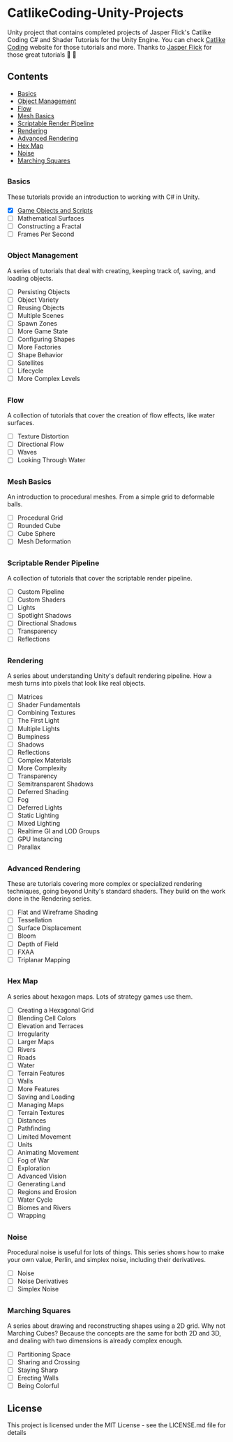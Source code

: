# CatlikeCoding-Unity-Projects
Unity project that contains completed projects of Jasper Flick's Catlike Coding C# and Shader Tutorials for the Unity Engine.
You can check [Catlike Coding](https://catlikecoding.com/unity/tutorials/) website for those tutorials and more. Thanks to [Jasper Flick](https://catlikecoding.com/jasper-flick/) for those great tutorials :clap: :clap:

## Contents

- [Basics](https://github.com/jokerCoder01/CatlikeCoding-Unity-Projects#basics)
- [Object Management](https://github.com/jokerCoder01/CatlikeCoding-Unity-Projects#object-management)
- [Flow](https://github.com/jokerCoder01/CatlikeCoding-Unity-Projects#flow)
- [Mesh Basics](https://github.com/jokerCoder01/CatlikeCoding-Unity-Projects#mesh-basics)
- [Scriptable Render Pipeline](https://github.com/jokerCoder01/CatlikeCoding-Unity-Projects#scriptable-render-pipeline)
- [Rendering](https://github.com/jokerCoder01/CatlikeCoding-Unity-Projects#rendering)
- [Advanced Rendering](https://github.com/jokerCoder01/CatlikeCoding-Unity-Projects#advanced-rendering)
- [Hex Map](https://github.com/jokerCoder01/CatlikeCoding-Unity-Projects#hex-map)
- [Noise](https://github.com/jokerCoder01/CatlikeCoding-Unity-Projects#noise)
- [Marching Squares](https://github.com/jokerCoder01/CatlikeCoding-Unity-Projects#marching-squares)

##

### Basics
These tutorials provide an introduction to working with C# in Unity.
  - [X] [Game Objects and Scripts](https://github.com/jokerCoder01/CatlikeCoding-Unity-Projects/tree/master/CatlikeCoding/Assets/01-Basics/01-Game%20Objects%20and%20Scripts)
  - [ ] Mathematical Surfaces
  - [ ] Constructing a Fractal
  - [ ] Frames Per Second

##

### Object Management
A series of tutorials that deal with creating, keeping track of, saving, and loading objects.
  - [ ] Persisting Objects
  - [ ] Object Variety
  - [ ] Reusing Objects
  - [ ] Multiple Scenes
  - [ ] Spawn Zones
  - [ ] More Game State
  - [ ] Configuring Shapes
  - [ ] More Factories
  - [ ] Shape Behavior
  - [ ] Satellites
  - [ ] Lifecycle
  - [ ] More Complex Levels

##

### Flow
A collection of tutorials that cover the creation of flow effects, like water surfaces.
  - [ ] Texture Distortion
  - [ ] Directional Flow
  - [ ] Waves
  - [ ] Looking Through Water

##

### Mesh Basics
An introduction to procedural meshes. From a simple grid to deformable balls.
  - [ ] Procedural Grid
  - [ ] Rounded Cube
  - [ ] Cube Sphere
  - [ ] Mesh Deformation

##

### Scriptable Render Pipeline
A collection of tutorials that cover the scriptable render pipeline.
  - [ ] Custom Pipeline
  - [ ] Custom Shaders
  - [ ] Lights
  - [ ] Spotlight Shadows
  - [ ] Directional Shadows
  - [ ] Transparency
  - [ ] Reflections

##

### Rendering
A series about understanding Unity's default rendering pipeline. How a mesh turns into pixels that look like real objects.
  - [ ] Matrices
  - [ ] Shader Fundamentals
  - [ ] Combining Textures
  - [ ] The First Light
  - [ ] Multiple Lights
  - [ ] Bumpiness
  - [ ] Shadows
  - [ ] Reflections
  - [ ] Complex Materials
  - [ ] More Complexity
  - [ ] Transparency
  - [ ] Semitransparent Shadows
  - [ ] Deferred Shading
  - [ ] Fog
  - [ ] Deferred Lights
  - [ ] Static Lighting
  - [ ] Mixed Lighting
  - [ ] Realtime GI and LOD Groups
  - [ ] GPU Instancing
  - [ ] Parallax

##

### Advanced Rendering
These are tutorials covering more complex or specialized rendering techniques, going beyond Unity's standard shaders. They build on the work done in the Rendering series.
  - [ ] Flat and Wireframe Shading
  - [ ] Tessellation
  - [ ] Surface Displacement
  - [ ] Bloom
  - [ ] Depth of Field
  - [ ] FXAA
  - [ ] Triplanar Mapping

##

### Hex Map
A series about hexagon maps. Lots of strategy games use them.
  - [ ] Creating a Hexagonal Grid
  - [ ] Blending Cell Colors
  - [ ] Elevation and Terraces
  - [ ] Irregularity
  - [ ] Larger Maps
  - [ ] Rivers
  - [ ] Roads
  - [ ] Water
  - [ ] Terrain Features
  - [ ] Walls
  - [ ] More Features
  - [ ] Saving and Loading
  - [ ] Managing Maps
  - [ ] Terrain Textures
  - [ ] Distances
  - [ ] Pathfinding
  - [ ] Limited Movement
  - [ ] Units
  - [ ] Animating Movement
  - [ ] Fog of War
  - [ ] Exploration
  - [ ] Advanced Vision
  - [ ] Generating Land
  - [ ] Regions and Erosion
  - [ ] Water Cycle
  - [ ] Biomes and Rivers
  - [ ] Wrapping

##

### Noise
Procedural noise is useful for lots of things. This series shows how to make your own value, Perlin, and simplex noise, including their derivatives.
  - [ ] Noise
  - [ ] Noise Derivatives
  - [ ] Simplex Noise

##

### Marching Squares
A series about drawing and reconstructing shapes using a 2D grid. Why not Marching Cubes? Because the concepts are the same for both 2D and 3D, and dealing with two dimensions is already complex enough.
  - [ ] Partitioning Space
  - [ ] Sharing and Crossing
  - [ ] Staying Sharp
  - [ ] Erecting Walls
  - [ ] Being Colorful

##

## License
This project is licensed under the MIT License - see the LICENSE.md file for details
